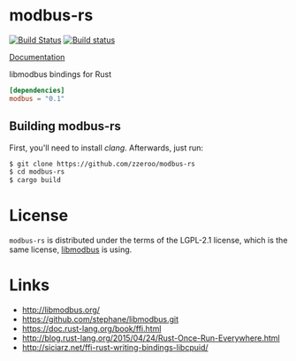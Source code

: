 # modbus-rs

[![Build Status](https://travis-ci.org/zzeroo/modbus-rs.svg?branch=master)](https://travis-ci.org/zzeroo/modbus-rs)
[![Build status](https://ci.appveyor.com/api/projects/status/2vhl3qpoetryhiyf?svg=true)](https://ci.appveyor.com/project/zzeroo/modbus-rs)

[Documentation](http://zzeroo.com)

libmodbus bindings for Rust

```toml
[dependencies]
modbus = "0.1"
```

## Building modbus-rs

First, you'll need to install _clang_. Afterwards, just run:

```sh
$ git clone https://github.com/zzeroo/modbus-rs
$ cd modbus-rs
$ cargo build
```

# License
`modbus-rs` is distributed under the terms of the LGPL-2.1 license,
which is the same license, [libmodbus](http://libmodbus.org/) is using.



# Links
* http://libmodbus.org/
* https://github.com/stephane/libmodbus.git
* https://doc.rust-lang.org/book/ffi.html
* http://blog.rust-lang.org/2015/04/24/Rust-Once-Run-Everywhere.html
* http://siciarz.net/ffi-rust-writing-bindings-libcpuid/

